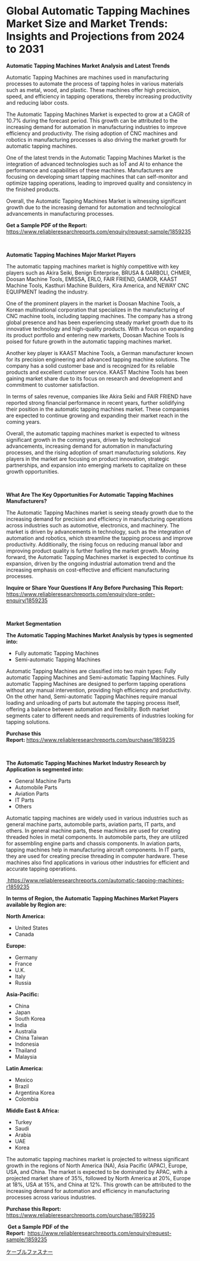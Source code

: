 <p><h1>Global Automatic Tapping Machines Market Size and Market Trends: Insights and Projections from 2024 to 2031</h1></p><p><strong>Automatic Tapping Machines Market Analysis and Latest Trends</strong></p>
<p><p>Automatic Tapping Machines are machines used in manufacturing processes to automate the process of tapping holes in various materials such as metal, wood, and plastic. These machines offer high precision, speed, and efficiency in tapping operations, thereby increasing productivity and reducing labor costs.</p><p>The Automatic Tapping Machines Market is expected to grow at a CAGR of 10.7% during the forecast period. This growth can be attributed to the increasing demand for automation in manufacturing industries to improve efficiency and productivity. The rising adoption of CNC machines and robotics in manufacturing processes is also driving the market growth for automatic tapping machines.</p><p>One of the latest trends in the Automatic Tapping Machines Market is the integration of advanced technologies such as IoT and AI to enhance the performance and capabilities of these machines. Manufacturers are focusing on developing smart tapping machines that can self-monitor and optimize tapping operations, leading to improved quality and consistency in the finished products.</p><p>Overall, the Automatic Tapping Machines Market is witnessing significant growth due to the increasing demand for automation and technological advancements in manufacturing processes.</p></p>
<p><strong>Get a Sample PDF of the Report:&nbsp;</strong> <a href="https://www.reliableresearchreports.com/enquiry/request-sample/1859235">https://www.reliableresearchreports.com/enquiry/request-sample/1859235</a></p>
<p>&nbsp;</p>
<p><strong>Automatic Tapping Machines Major Market Players</strong></p>
<p><p>The automatic tapping machines market is highly competitive with key players such as Akira Seiki, Benign Enterprise, BRUSA & GARBOLI, CHMER, Doosan Machine Tools, EMISSA, ERLO, FAIR FRIEND, GAMOR, KAAST Machine Tools, Kasthuri Machine Builders, Kira America, and NEWAY CNC EQUIPMENT leading the industry. </p><p>One of the prominent players in the market is Doosan Machine Tools, a Korean multinational corporation that specializes in the manufacturing of CNC machine tools, including tapping machines. The company has a strong global presence and has been experiencing steady market growth due to its innovative technology and high-quality products. With a focus on expanding its product portfolio and entering new markets, Doosan Machine Tools is poised for future growth in the automatic tapping machines market.</p><p>Another key player is KAAST Machine Tools, a German manufacturer known for its precision engineering and advanced tapping machine solutions. The company has a solid customer base and is recognized for its reliable products and excellent customer service. KAAST Machine Tools has been gaining market share due to its focus on research and development and commitment to customer satisfaction.</p><p>In terms of sales revenue, companies like Akira Seiki and FAIR FRIEND have reported strong financial performance in recent years, further solidifying their position in the automatic tapping machines market. These companies are expected to continue growing and expanding their market reach in the coming years.</p><p>Overall, the automatic tapping machines market is expected to witness significant growth in the coming years, driven by technological advancements, increasing demand for automation in manufacturing processes, and the rising adoption of smart manufacturing solutions. Key players in the market are focusing on product innovation, strategic partnerships, and expansion into emerging markets to capitalize on these growth opportunities.</p></p>
<p>&nbsp;</p>
<p><strong>What Are The Key Opportunities For Automatic Tapping Machines Manufacturers?</strong></p>
<p><p>The Automatic Tapping Machines market is seeing steady growth due to the increasing demand for precision and efficiency in manufacturing operations across industries such as automotive, electronics, and machinery. The market is driven by advancements in technology, such as the integration of automation and robotics, which streamline the tapping process and improve productivity. Additionally, the rising focus on reducing manual labor and improving product quality is further fueling the market growth. Moving forward, the Automatic Tapping Machines market is expected to continue its expansion, driven by the ongoing industrial automation trend and the increasing emphasis on cost-effective and efficient manufacturing processes.</p></p>
<p><strong>Inquire or Share Your Questions If Any Before Purchasing This Report:</strong> <a href="https://www.reliableresearchreports.com/enquiry/pre-order-enquiry/1859235">https://www.reliableresearchreports.com/enquiry/pre-order-enquiry/1859235</a></p>
<p>&nbsp;</p>
<p><strong>Market Segmentation</strong></p>
<p><strong>The Automatic Tapping Machines Market Analysis by types is segmented into:</strong></p>
<p><ul><li>Fully automatic Tapping Machines</li><li>Semi-automatic Tapping Machines</li></ul></p>
<p><p>Automatic Tapping Machines are classified into two main types: Fully automatic Tapping Machines and Semi-automatic Tapping Machines. Fully automatic Tapping Machines are designed to perform tapping operations without any manual intervention, providing high efficiency and productivity. On the other hand, Semi-automatic Tapping Machines require manual loading and unloading of parts but automate the tapping process itself, offering a balance between automation and flexibility. Both market segments cater to different needs and requirements of industries looking for tapping solutions.</p></p>
<p><strong>Purchase this Report:&nbsp;</strong><a href="https://www.reliableresearchreports.com/purchase/1859235">https://www.reliableresearchreports.com/purchase/1859235</a></p>
<p>&nbsp;</p>
<p><strong>The Automatic Tapping Machines Market Industry Research by Application is segmented into:</strong></p>
<p><ul><li>General Machine Parts</li><li>Automobile Parts</li><li>Aviation Parts</li><li>IT Parts</li><li>Others</li></ul></p>
<p><p>Automatic tapping machines are widely used in various industries such as general machine parts, automobile parts, aviation parts, IT parts, and others. In general machine parts, these machines are used for creating threaded holes in metal components. In automobile parts, they are utilized for assembling engine parts and chassis components. In aviation parts, tapping machines help in manufacturing aircraft components. In IT parts, they are used for creating precise threading in computer hardware. These machines also find applications in various other industries for efficient and accurate tapping operations.</p></p>
<p><a href="https://www.reliableresearchreports.com/automatic-tapping-machines-r1859235">&nbsp;https://www.reliableresearchreports.com/automatic-tapping-machines-r1859235</a></p>
<p><strong>In terms of Region, the Automatic Tapping Machines Market Players available by Region are:</strong></p>
<p>
    <p> <strong> North America: </strong>
        <ul>
            <li>United States</li>
            <li>Canada</li>
        </ul>
        </p> 
    <p> <strong> Europe: </strong>
        <ul>
            <li>Germany</li>
            <li>France</li>
            <li>U.K.</li>
            <li>Italy</li>
            <li>Russia</li>
        </ul>
        </p> 
    <p> <strong> Asia-Pacific: </strong>
        <ul>
            <li>China</li>
            <li>Japan</li>
            <li>South Korea</li>
            <li>India</li>
            <li>Australia</li>
            <li>China Taiwan</li>
            <li>Indonesia</li>
            <li>Thailand</li>
            <li>Malaysia</li>
        </ul>
        </p> 
    <p> <strong> Latin America: </strong>
        <ul>
            <li>Mexico</li>
            <li>Brazil</li>
            <li>Argentina Korea</li>
            <li>Colombia</li>
        </ul>
        </p> 
    <p> <strong> Middle East & Africa: </strong>
        <ul>
            <li>Turkey</li>
            <li>Saudi</li>
            <li>Arabia</li>
            <li>UAE</li>
            <li>Korea</li>
        </ul>
    </p>
    </p>
<p><p>The automatic tapping machines market is projected to witness significant growth in the regions of North America (NA), Asia Pacific (APAC), Europe, USA, and China. The market is expected to be dominated by APAC, with a projected market share of 35%, followed by North America at 20%, Europe at 18%, USA at 15%, and China at 12%. This growth can be attributed to the increasing demand for automation and efficiency in manufacturing processes across various industries.</p></p>
<p><strong>Purchase this Report: </strong><a href="https://www.reliableresearchreports.com/purchase/1859235">https://www.reliableresearchreports.com/purchase/1859235</a></p>
<p>&nbsp;<strong>Get a Sample PDF of the Report:&nbsp;&nbsp;</strong><a href="https://www.reliableresearchreports.com/enquiry/request-sample/1859235">https://www.reliableresearchreports.com/enquiry/request-sample/1859235</a></p>
<p><strong></strong></p>
<p><p><a href="https://github.com/SarahFahey88/Market-Research-Report-List-1/blob/main/764304521763.md">ケーブルファスナー</a></p></p>